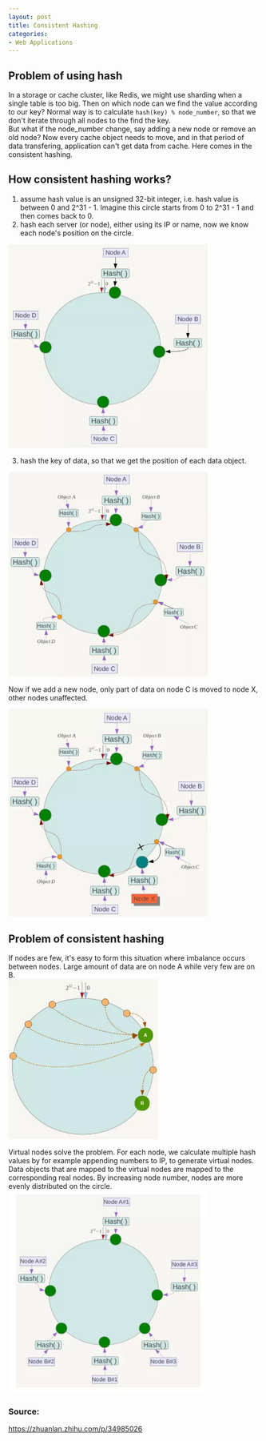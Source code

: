 ```yaml
---
layout: post
title: Consistent Hashing
categories:
- Web Applications
---
```


## Problem of using hash
In a storage or cache cluster, like Redis, we might use sharding when a single table is too big. Then on which node can we find the value according to our key? Normal way is to calculate `hash(key) % node_number`, so that we don't iterate through all nodes to the find the key.  
But what if the node_number change, say adding a new node or remove an old node? Now every cache object needs to move, and in that period of data transfering, application can't get data from cache. Here comes in the consistent hashing.  

## How consistent hashing works?
1. assume hash value is an unsigned 32-bit integer, i.e. hash value is between 0 and 2^31 - 1. Imagine this circle starts from 0 to 2^31 - 1 and then comes back to 0.  
2. hash each server (or node), either using its IP or name, now we know each node's position on the circle.  
  
<img src="/assets/images/i6.jpg" width="400"/>

3. hash the key of data, so that we get the position of each data object.  

<img src="/assets/images/i7.jpg" width="400"/>
  
Now if we add a new node, only part of data on node C is moved to node X, other nodes unaffected.    

<img src="/assets/images/i8.jpg" width="400"/>


## Problem of consistent hashing
If nodes are few, it's easy to form this situation where imbalance occurs between nodes. Large amount of data are on node A while very few are on B.  
<img src="/assets/images/i9.jpg" width="300"/>

Virtual nodes solve the problem. For each node, we calculate multiple hash values by for example appending numbers to IP, to generate virtual nodes. Data objects that are mapped to the virtual nodes are mapped to the corresponding real nodes. By increasing node number, nodes are more evenly distributed on the circle. 
<img src="/assets/images/i10.jpg" width="400"/>





### Source:
<https://zhuanlan.zhihu.com/p/34985026>